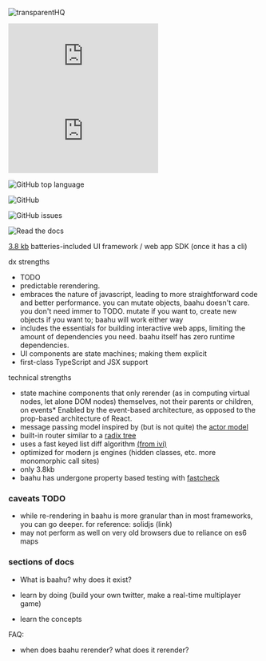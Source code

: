 ![transparentHQ](https://user-images.githubusercontent.com/37420160/82601152-18f2bd00-9b7d-11ea-9188-a60d70518bb5.png)


[![gzip size](http://img.badgesize.io/https://unpkg.com/browse/baahu/dist/baahu.cjs.production.min.js?compression=gzip&label=gzip)](https://unpkg.com/browse/baahu/dist/baahu.cjs.production.min.js)
[![brotli size](http://img.badgesize.io/https://unpkg.com/browse/baahu/dist/baahu.cjs.production.min.js?compression=brotli&label=brotli)](https://unpkg.com/browse/baahu/dist/baahu.cjs.production.min.js)

![GitHub top language](https://img.shields.io/github/languages/top/tjkandala/baahu)

![GitHub](https://img.shields.io/github/license/tjkandala/baahu)

![GitHub issues](https://img.shields.io/github/issues/tjkandala/baahu)

![Read the docs](https://img.shields.io/badge/go%20to-docs-blue)


[3.8 kb](https://bundlephobia.com/result?p=baahu@0.10.2) batteries-included UI framework / web app SDK (once it has a cli)

dx strengths

- TODO
- predictable rerendering.
- embraces the nature of javascript, leading to more straightforward code and better performance.
  you can mutate objects, baahu doesn't care. you don't need immer to TODO.
  mutate if you want to, create new objects if you want to; baahu will work either way
- includes the essentials for building interactive web apps, limiting the amount of dependencies you need. baahu itself has zero runtime dependencies.
- UI components are state machines; making them explicit
- first-class TypeScript and JSX support

technical strengths

- state machine components that only rerender (as in computing virtual nodes, let alone DOM nodes) themselves, not their parents or children, on events\* Enabled by the event-based architecture, as opposed to the prop-based architecture of React.
- message passing model inspired by (but is not quite) the [actor model](https://en.wikipedia.org/wiki/Actor_model)
- built-in router similar to a [radix tree](https://en.wikipedia.org/wiki/Radix_tree)
- uses a fast keyed list diff algorithm [(from ivi)](https://github.com/localvoid/ivi)
- optimized for modern js engines (hidden classes, etc. more monomorphic call sites)
- only 3.8kb
- baahu has undergone property based testing with [fastcheck](https://github.com/dubzzz/fast-check)

### caveats TODO

- while re-rendering in baahu is more granular than in most frameworks, you can go deeper. for reference: solidjs (link)
- may not perform as well on very old browsers due to reliance on es6 maps

### sections of docs

- What is baahu? why does it exist?

- learn by doing (build your own twitter, make a real-time multiplayer game)
- learn the concepts

FAQ:

- when does baahu rerender? what does it rerender?
